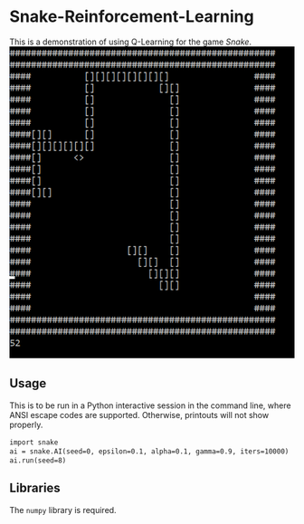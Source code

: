 # Snake-Reinforcement-Learning
This is a demonstration of using Q-Learning for the game _Snake_.
<img src="screenshot.png">

## Usage
This is to be run in a Python interactive session in the command line, where ANSI escape codes are supported. Otherwise, printouts will not show properly.
```
import snake
ai = snake.AI(seed=0, epsilon=0.1, alpha=0.1, gamma=0.9, iters=10000)
ai.run(seed=8)
```

## Libraries
The `numpy` library is required.
